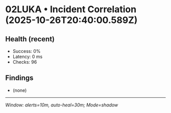 # 02LUKA • Incident Correlation (2025-10-26T20:40:00.589Z)

## Health (recent)
- Success: 0%
- Latency: 0 ms
- Checks: 96

## Findings
- (none)

---
_Window: alerts=10m, auto-heal=30m; Mode=shadow_
